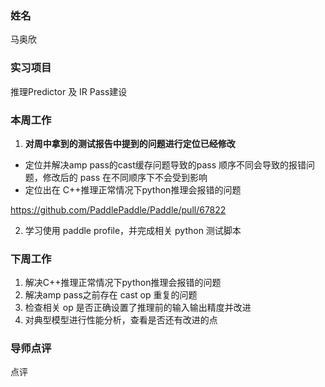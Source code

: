 ### 姓名
马奥欣

### 实习项目
推理Predictor 及 IR Pass建设

### 本周工作

1. **对周中拿到的测试报告中提到的问题进行定位已经修改**
  * 定位并解决amp pass的cast缓存问题导致的pass 顺序不同会导致的报错问题，修改后的 pass 在不同顺序下不会受到影响
  * 定位出在 C++推理正常情况下python推理会报错的问题
  
  https://github.com/PaddlePaddle/Paddle/pull/67822

2. 学习使用 paddle profile，并完成相关 python 测试脚本


### 下周工作

1. 解决C++推理正常情况下python推理会报错的问题
2. 解决amp pass之前存在 cast op 重复的问题
3. 检查相关 op 是否正确设置了推理前的输入输出精度并改进
4. 对典型模型进行性能分析，查看是否还有改进的点

### 导师点评
点评
